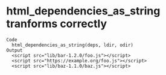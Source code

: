 # html_dependencies_as_string tranforms correctly

    Code
      html_dependencies_as_string(deps, ldir, odir)
    Output
      <script src="lib/bar-1.2.0/foo.js"></script>
      <script src="https://example.org/foo.js"></script>
      <script src="lib/baz-1.1.0/baz.js"></script>

